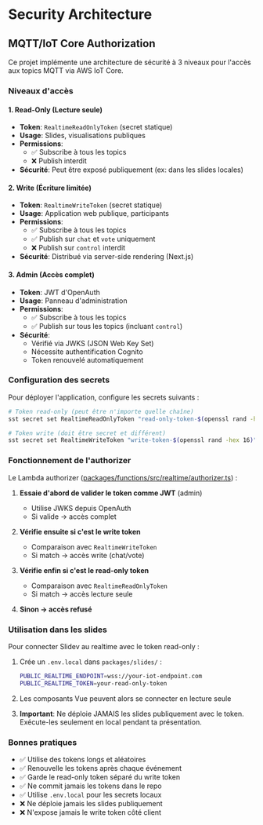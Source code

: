 # Security Architecture

## MQTT/IoT Core Authorization

Ce projet implémente une architecture de sécurité à 3 niveaux pour l'accès aux topics MQTT via AWS IoT Core.

### Niveaux d'accès

#### 1. Read-Only (Lecture seule)
- **Token**: `RealtimeReadOnlyToken` (secret statique)
- **Usage**: Slides, visualisations publiques
- **Permissions**:
  - ✅ Subscribe à tous les topics
  - ❌ Publish interdit
- **Sécurité**: Peut être exposé publiquement (ex: dans les slides locales)

#### 2. Write (Écriture limitée)
- **Token**: `RealtimeWriteToken` (secret statique)
- **Usage**: Application web publique, participants
- **Permissions**:
  - ✅ Subscribe à tous les topics
  - ✅ Publish sur `chat` et `vote` uniquement
  - ❌ Publish sur `control` interdit
- **Sécurité**: Distribué via server-side rendering (Next.js)

#### 3. Admin (Accès complet)
- **Token**: JWT d'OpenAuth
- **Usage**: Panneau d'administration
- **Permissions**:
  - ✅ Subscribe à tous les topics
  - ✅ Publish sur tous les topics (incluant `control`)
- **Sécurité**:
  - Vérifié via JWKS (JSON Web Key Set)
  - Nécessite authentification Cognito
  - Token renouvelé automatiquement

### Configuration des secrets

Pour déployer l'application, configure les secrets suivants :

```bash
# Token read-only (peut être n'importe quelle chaîne)
sst secret set RealtimeReadOnlyToken "read-only-token-$(openssl rand -hex 16)"

# Token write (doit être secret et différent)
sst secret set RealtimeWriteToken "write-token-$(openssl rand -hex 16)"
```

### Fonctionnement de l'authorizer

Le Lambda authorizer ([packages/functions/src/realtime/authorizer.ts](packages/functions/src/realtime/authorizer.ts)) :

1. **Essaie d'abord de valider le token comme JWT** (admin)
   - Utilise JWKS depuis OpenAuth
   - Si valide → accès complet

2. **Vérifie ensuite si c'est le write token**
   - Comparaison avec `RealtimeWriteToken`
   - Si match → accès write (chat/vote)

3. **Vérifie enfin si c'est le read-only token**
   - Comparaison avec `RealtimeReadOnlyToken`
   - Si match → accès lecture seule

4. **Sinon → accès refusé**

### Utilisation dans les slides

Pour connecter Slidev au realtime avec le token read-only :

1. Crée un `.env.local` dans `packages/slides/` :
   ```bash
   PUBLIC_REALTIME_ENDPOINT=wss://your-iot-endpoint.com
   PUBLIC_REALTIME_TOKEN=your-read-only-token
   ```

2. Les composants Vue peuvent alors se connecter en lecture seule

3. **Important**: Ne déploie JAMAIS les slides publiquement avec le token. Exécute-les seulement en local pendant ta présentation.

### Bonnes pratiques

- ✅ Utilise des tokens longs et aléatoires
- ✅ Renouvelle les tokens après chaque événement
- ✅ Garde le read-only token séparé du write token
- ✅ Ne commit jamais les tokens dans le repo
- ✅ Utilise `.env.local` pour les secrets locaux
- ❌ Ne déploie jamais les slides publiquement
- ❌ N'expose jamais le write token côté client
